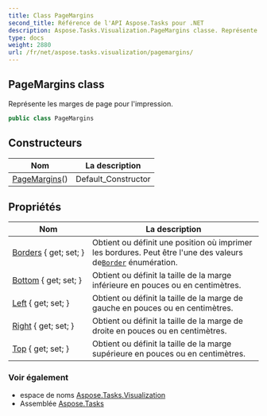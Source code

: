 ```yaml
---
title: Class PageMargins
second_title: Référence de l'API Aspose.Tasks pour .NET
description: Aspose.Tasks.Visualization.PageMargins classe. Représente les marges de page pour limpression.
type: docs
weight: 2880
url: /fr/net/aspose.tasks.visualization/pagemargins/
---
```

## PageMargins class

Représente les marges de page pour l'impression.

```csharp
public class PageMargins
```

## Constructeurs

| Nom | La description |
| --- | --- |
| [PageMargins](pagemargins/)() | Default_Constructor |

## Propriétés

| Nom | La description |
| --- | --- |
| [Borders](../../aspose.tasks.visualization/pagemargins/borders/) { get; set; } | Obtient ou définit une position où imprimer les bordures. Peut être l'une des valeurs de[`Border`](../border/) énumération. |
| [Bottom](../../aspose.tasks.visualization/pagemargins/bottom/) { get; set; } | Obtient ou définit la taille de la marge inférieure en pouces ou en centimètres. |
| [Left](../../aspose.tasks.visualization/pagemargins/left/) { get; set; } | Obtient ou définit la taille de la marge de gauche en pouces ou en centimètres. |
| [Right](../../aspose.tasks.visualization/pagemargins/right/) { get; set; } | Obtient ou définit la taille de la marge de droite en pouces ou en centimètres. |
| [Top](../../aspose.tasks.visualization/pagemargins/top/) { get; set; } | Obtient ou définit la taille de la marge supérieure en pouces ou en centimètres. |

### Voir également

* espace de noms [Aspose.Tasks.Visualization](../../aspose.tasks.visualization/)
* Assemblée [Aspose.Tasks](../../)


